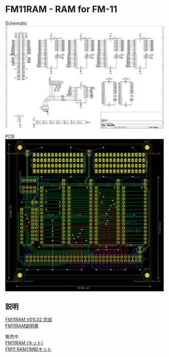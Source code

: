 # FM11RAM - RAM for FM-11

Schematic  
![schematic](img/FM11RAMV01L02-sch.png)  


PCB  
![pcb](img/FM11RAMV01L02-pcb.png)


## 説明

[FM11RAM V01L02 完成](http://blog.livedoor.jp/hardyboy/archives/9856888.html "まごころせいじつ堂")  
[FM11RAM説明書](https://keisanki.booth.pm/items/3207905)

販売中  
[FM11RAM (キット)](https://keisanki.booth.pm/items/3209883 "まごころせいじつ堂")  
[FM11 RAM(1MB)キット](https://www.beep-shop.com/ec/products/detail/DI-1--15633 "BEEP")  
